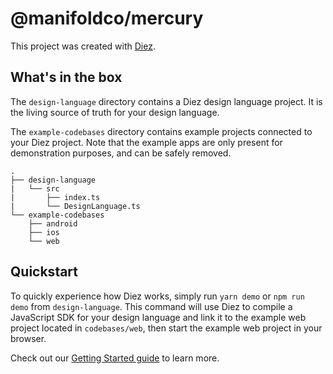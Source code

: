 # @manifoldco/mercury

This project was created with [Diez](https://diez.org).

## What's in the box

The `design-language` directory contains a Diez design language project. It is the living source of truth for your design language.

The `example-codebases` directory contains example projects connected to your Diez project. Note that the example apps are only present for demonstration purposes, and can be safely removed.

```
.
├── design-language
|   └── src
|       ├── index.ts
|       └── DesignLanguage.ts
└── example-codebases
    ├── android
    ├── ios
    └── web
```

## Quickstart

To quickly experience how Diez works, simply run `yarn demo` or `npm run demo` from `design-language`. This command will use Diez to compile a JavaScript SDK for your design language and link it to the example web project located in `codebases/web`, then start the example web project in your browser.

Check out our [Getting Started guide](https://diez.org/getting-started/) to learn more.
